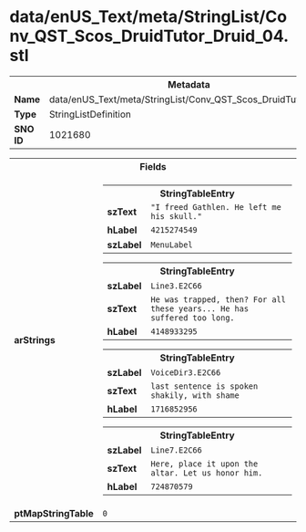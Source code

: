 <h1>data/enUS_Text/meta/StringList/Conv_QST_Scos_DruidTutor_Druid_04.stl</h1><table><tr><th colspan="100%">Metadata</th></tr><tr><td><b>Name</b></td><td>data/enUS_Text/meta/StringList/Conv_QST_Scos_DruidTutor_Druid_04.stl</td></tr><tr><td><b>Type</b></td><td>StringListDefinition</td></tr><tr><td><b>SNO ID</b></td><td>1021680</td></tr></table>

<table><tr><th colspan="100%">Fields</th></tr><tr><td><b>arStrings</b></td><td><table><tr><th colspan="100%">StringTableEntry</th></tr><tr><td><b>szText</b></td><td><code>"I freed Gathlen. He left me his skull."</code></td></tr><tr><td><b>hLabel</b></td><td><code>4215274549</code></td></tr><tr><td><b>szLabel</b></td><td><code>MenuLabel</code></td></tr></table>


<table><tr><th colspan="100%">StringTableEntry</th></tr><tr><td><b>szLabel</b></td><td><code>Line3.E2C66</code></td></tr><tr><td><b>szText</b></td><td><code>He was trapped, then? For all these years... He has suffered too long.</code></td></tr><tr><td><b>hLabel</b></td><td><code>4148933295</code></td></tr></table>


<table><tr><th colspan="100%">StringTableEntry</th></tr><tr><td><b>szLabel</b></td><td><code>VoiceDir3.E2C66</code></td></tr><tr><td><b>szText</b></td><td><code>last sentence is spoken shakily, with shame</code></td></tr><tr><td><b>hLabel</b></td><td><code>1716852956</code></td></tr></table>


<table><tr><th colspan="100%">StringTableEntry</th></tr><tr><td><b>szLabel</b></td><td><code>Line7.E2C66</code></td></tr><tr><td><b>szText</b></td><td><code>Here, place it upon the altar. Let us honor him.</code></td></tr><tr><td><b>hLabel</b></td><td><code>724870579</code></td></tr></table>


</td></tr><tr><td><b>ptMapStringTable</b></td><td><code>0</code></td></tr></table>

